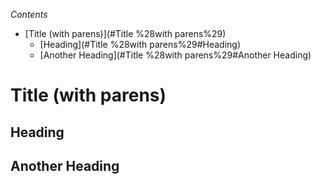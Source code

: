*Contents*
* [Title (with parens)](#Title %28with parens%29)
  * [Heading](#Title %28with parens%29#Heading)
  * [Another Heading](#Title %28with parens%29#Another Heading)

# Title (with parens)

## Heading

## Another Heading
